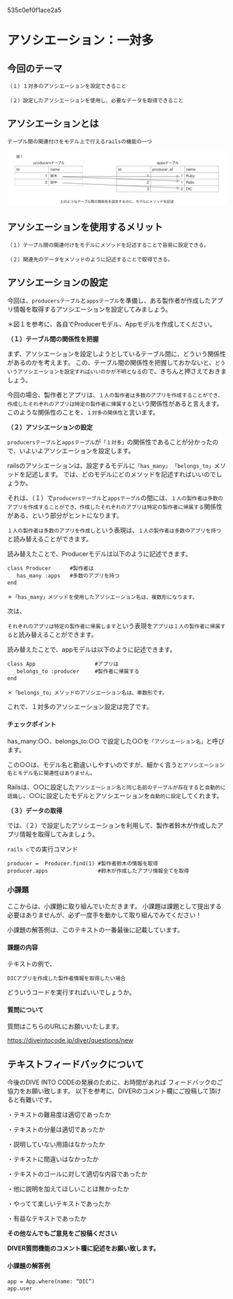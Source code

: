 535c0ef0f1ace2a5
<!---- deploy info ---->
# アソシエーション：一対多

## 今回のテーマ

```
（１）１対多のアソシエーションを設定できること

（２）設定したアソシエーションを使用し、必要なデータを取得できること
```

## アソシエーションとは
```
テーブル間の関連付けをモデル上で行えるrailsの機能の一つ
```
![図１](/図１.png)

## アソシエーションを使用するメリット
```
（１）テーブル間の関連付けをモデルにメソッドを記述することで容易に設定できる。

（２）関連先のデータをメソッドのように記述することで取得できる。
```

## アソシエーションの設定

今回は、`producersテーブル`と`appsテーブル`を準備し、ある製作者が作成したアプリ情報を取得するアソシエーションを設定してみましょう。

＊図１を参考に、各自でProducerモデル、Appモデルを作成してください。


**（１）テーブル間の関係性を把握**

まず、アソシエーションを設定しようとしているテーブル間に、どういう関係性があるのかを考えます。
この、テーブル間の関係性を把握しておかないと、`どういうアソシエーションを設定すればいいのかが不明となる`ので、きちんと押さえておきましょう。

今回の場合、製作者とアプリは、`１人の製作者は多数のアプリを作成することができ、作成したそれぞれのアプリは特定の製作者に帰属する`という関係性があると言えます。
このような関係性のことを、`１対多の関係性`と言います。

**（２）アソシエーションの設定**

`producersテーブル`と`appsテーブル`が`「１対多」`の関係性であることが分かったので、いよいよアソシエーションを設定します。

railsのアソシエーションは、設定するモデルに`「has_many」` `「belongs_to」`メソッドを記述します。
では、どのモデルにどのメソッドを記述すればいいのでしょうか。

それは、（１）で`producersテーブル`と`appsテーブル`の間には、`１人の製作者は多数のアプリを作成することができ、作成したそれぞれのアプリは特定の製作者に帰属する`関係性がある、という部分がヒントになります。

`１人の製作者は多数のアプリを作成し`という表現は、`１人の製作者は多数のアプリを持つ`と読み替えることができます。

読み替えたことで、Producerモデルは以下のように記述できます。

```
class Producer      #製作者は
   has_many :apps   #多数のアプリを持つ
end

＊「has_many」メソッドを使用したアソシエーション名は、複数形になります。
```

次は、

`それぞれのアプリは特定の製作者に帰属します`という表現を`アプリは１人の製作者に帰属する`と読み替えることができます。

読み替えたことで、appモデルは以下のように記述できます。

```
class App                   #アプリは
   belongs_to :producer     #製作者に帰属する
end

＊「belongs_to」メソッドのアソシエーション名は、単数形です。
```

これで、１対多のアソシエーション設定は完了です。

#### チェックポイント

has_many:○○、belongs_to:○○ で設定した○○を`「アソシエーション名」`と呼びます。

この○○は、モデル名と勘違いしやすいのですが、細かく言うと`アソシエーション名とモデル名に関連性はありません。`

Railsは、○○に設定した`アソシエーション名と同じ名前のテーブルが存在する`と`自動的に認識し`、○○に設定したモデルとアソシエーションを`自動的に設定`してくれます。

**（３）データの取得**

では、（２）で設定したアソシエーションを利用して、製作者鈴木が作成したアプリ情報を取得してみましょう。

`rails c`での実行コマンド
```
producer =  Producer.find(1) #製作者鈴木の情報を取得
producer.apps                #鈴木が作成したアプリ情報全てを取得
```

### 小課題

ここからは、小課題に取り組んでいただきます。
小課題は課題として提出する必要はありませんが、必ず一度手を動かして取り組んでみてください！

小課題の解答例は、このテキストの一番最後に記載しています。


#### 課題の内容

テキストの例で、

`DICアプリを作成した製作者情報を取得したい場合`

どういうコードを実行すればいいでしょうか。

#### 質問について

質問はこちらのURLにお願いいたします。

https://diveintocode.jp/diver/questions/new

## テキストフィードバックについて

今後のDIVE INTO CODEの発展のために、お時間があれば
フィードバックのご協力をお願い致します。
以下を参考に、DIVERのコメント欄にご投稿して頂けると有難いです。

・テキストの難易度は適切であったか

・テキストの分量は適切であったか

・説明していない用語はなかったか

・テキストに間違いはなかったか

・テキストのゴールに対して適切な内容であったか

・他に説明を加えてほしいことは無かったか

・やってて楽しいテキストであったか

・有益なテキストであったか

**その他なんでもご意見をご投稿ください**

**DIVER質問機能のコメント欄に記述をお願い致します。**

#### 小課題の解答例

```
app = App.where(name: “DIC”)
app.user
```
